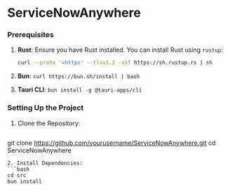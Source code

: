 # ServiceNowAnywhere



### Prerequisites

1. **Rust**: Ensure you have Rust installed. You can install Rust using `rustup`:

   ```bash
   curl --proto '=https' --tlsv1.2 -sSf https://sh.rustup.rs | sh
   ```

2.  **Bun**: ```curl https://bun.sh/install | bash```


3. **Tauri CLI**: ```bun install -g @tauri-apps/cli```

### Setting Up the Project

1. Clone the Repository:
   ```bash
git clone https://github.com/yourusername/ServiceNowAnywhere.git
cd ServiceNowAnywhere
   ```
2. Install Dependencies:
   ```bash
cd src
bun install
   ```




